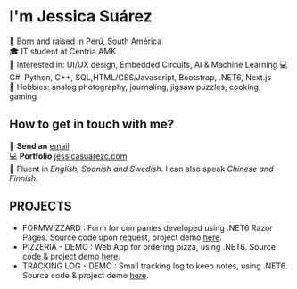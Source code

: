 # I'm Jessica Suárez

👩 Born and raised in Perú, South América  
🎓 IT student at Centria AMK  
🚀 Interested in: UI/UX design, Embedded Circuits, AI & Machine Learning
💻 C#,  Python, C++, SQL,HTML/CSS/Javascript, Bootstrap, .NET6, Next.js  
💬 Hobbies: analog photography, journaling, jigsaw puzzles, cooking, gaming  

## How to get in touch with me?

📧 **Send an** [email](mailto:suarez.jessica1992@gmail.com)  
💻 **Portfolio** [jessicasuarezc.com](http://jessicasuarezc.com/)  
💬 Fluent in _English, Spanish and Swedish_. I can also speak _Chinese and Finnish_.  

## PROJECTS

- FORMWIZZARD : Form for companies developed using .NET6 Razor Pages. Source code upon request, project demo [here](https://github.com/jsuarez1992/DotNetGladiators/tree/main).
- PIZZERIA - DEMO : Web App for ordering pizza, using .NET6. Source code & project demo [here](https://github.com/jsuarez1992/Tracking-Log).
- TRACKING LOG - DEMO : Small tracking log to keep notes, using .NET6. Source code & project demo [here](https://github.com/jsuarez1992/Tracking-Log).
